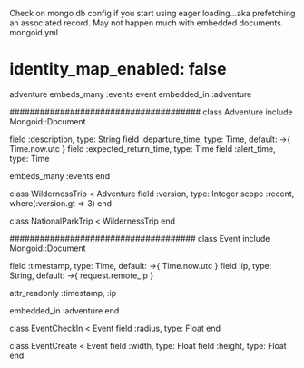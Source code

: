 Check on mongo db config if you start using eager loading...aka prefetching
an associated record. May not happen much with embedded documents.
mongoid.yml
  # identity_map_enabled: false


adventure
    embeds_many :events
    event
        embedded_in :adventure


######################################
class Adventure
  include Mongoid::Document
  
  field :description, type: String
  field :departure_time, type: Time, default: ->{ Time.now.utc }
  field :expected_return_time, type: Time
  field :alert_time, type: Time

  embeds_many :events
end

class WildernessTrip < Adventure
  field :version, type: Integer
  scope :recent, where(:version.gt => 3)
end

class NationalParkTrip < WildernessTrip
end

#####################################
class Event
  include Mongoid::Document
  
  field :timestamp, type: Time, default: ->{ Time.now.utc }
  field :ip, type: String, default: ->{ request.remote_ip }

  attr_readonly :timestamp, :ip
  
  embedded_in :adventure
end

class EventCheckIn < Event
  field :radius, type: Float
end

class EventCreate < Event
  field :width, type: Float
  field :height, type: Float
end
